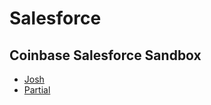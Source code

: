 # Salesforce

## Coinbase Salesforce Sandbox
* [Josh](https://coinbase--josh.lightning.force.com/one/one.app)
* [Partial](https://coinbase--partial.lightning.force.com/one/one.app)
